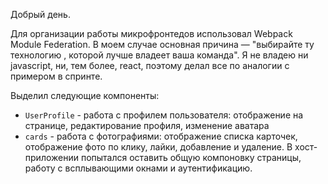 Добрый день.

Для организации работы микрофронтедов использовал Webpack Module Federation.
В моем случае основная причина — "выбирайте ту технологию , которой лучше владеет ваша команда".
Я не владею ни javascript, ни, тем более, react, поэтому делал все по аналогии с примером в спринте.

Выделил следующие компоненты:
- `UserProfile` - работа с профилем пользователя: отображение на странице, редактирование профиля, изменение аватара
- `cards` - работа с фотографиями: отображение списка карточек, отображение фото по клику, лайки, добавление и удаление.
В хост-приложении попытался оставить общую компоновку страницы, работу с всплывающими окнами и аутентификацию.

